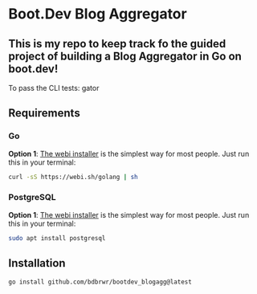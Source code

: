 # Boot.Dev Blog Aggregator

This is my repo to keep track fo the guided project of building a Blog Aggregator in Go on boot.dev!
---
To pass the CLI tests: gator

## Requirements

### Go

**Option 1**: [The webi installer](https://webinstall.dev/golang/) is the simplest way for most people. Just run this in your terminal:

```bash
curl -sS https://webi.sh/golang | sh
```

### PostgreSQL

**Option 1**: [The webi installer](https://webinstall.dev/golang/) is the simplest way for most people. Just run this in your terminal:

```bash
sudo apt install postgresql
```

## Installation

```bash
go install github.com/bdbrwr/bootdev_blogagg@latest
```

